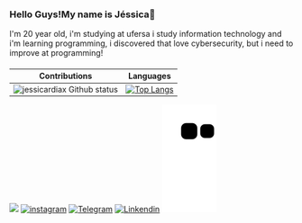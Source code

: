 ### Hello Guys!My name is Jéssica👋
 I'm 20 year old, i'm studying at ufersa i study information technology and i'm learning programming, i discovered that love cybersecurity, but i need to improve at programming!
####
 |Contributions  |Languages  |
|---|---|
|![jessicardiax Github status](https://github-readme-stats.vercel.app/api?username=jessicardiax&show_icons=true&theme=midnight-purple) |[![Top Langs](https://github-readme-stats.vercel.app/api/top-langs/?username=jessicardiax&layout=compact&theme=midnight-purple)](https://github.com/jessicardiax/github-readme-stats)  | 


 <a href= "mailto:jessicardias.ufersa@gmailcom"><img src="https://img.shields.io/badge/Gmail-D14836?style=for-the-badge&logo=gmail&logoColor=white" target="_blank"></a>
[![instagram](https://img.shields.io/badge/Instagram-E4405F?style=for-the-badge&logo=instagram&logoColor=white)](https://www.instagram.com/jessicardiax/)
[![Telegram](https://img.shields.io/badge/Telegram-2CA5E0?style=for-the-badge&logo=telegram&logoColor=white)](https://t.me/+5585996881545)
[![Linkendin](https://img.shields.io/badge/LinkedIn-0077B5?style=for-the-badge&logo=linkedin&logoColor=white)](https://www.linkedin.com/in/jessicardiax/)
![snake gif](https://github.com/jessicardiax/jessicardiax/blob/output/github-contribution-grid-snake.svg)
